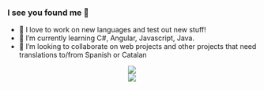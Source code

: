 ### I see you found me 👀

-  🔭 I love to work on new languages and test out new stuff!
-  🌱 I’m currently learning C#, Angular, Javascript, Java.
-  👯 I’m looking to collaborate on web projects and other projects that need translations to/from Spanish or Catalan

<div align="center">
  <img src="https://github-readme-stats.vercel.app/api?username=likefurnis&count_private=true&show_icons=true&theme=dracula" />
</div>
<div align="center">
  <img src="https://github-readme-stats.vercel.app/api/top-langs/?username=likefurnis&theme=dracula&layout=compact" />
</div>
<!--<img align="center" src="https://github-readme-stats.vercel.app/api/wakatime?username=likefurnis" />-->

